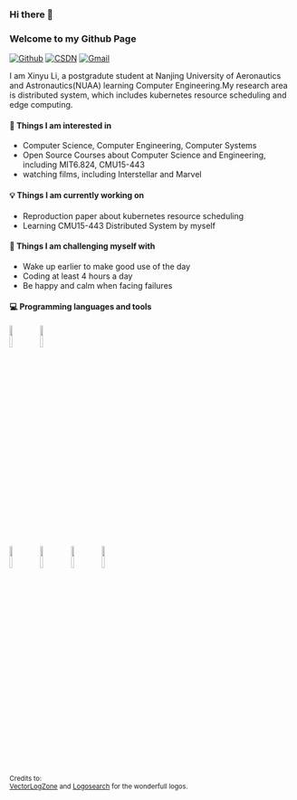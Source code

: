 ### Hi there 👋 
### Welcome to my Github Page

[![Github](https://img.shields.io/badge/-Github-000?style=flat&logo=Github&logoColor=white)](https://github.com/SeeYouStellar)
[![CSDN](https://img.shields.io/badge/-LinkedIn-blue?style=flat&logo=Linkedin&logoColor=white)](https://blog.csdn.net/weixin_45842471?spm=1000.2115.3001.5343)
[![Gmail](https://img.shields.io/badge/-Gmail-c14438?style=flat&logo=Gmail&logoColor=white)](mailto:nothingbutpersistence@gmail.com)

I am Xinyu Li, a postgradute student at Nanjing University of Aeronautics and Astronautics(NUAA) learning Computer Engineering.My research area is distributed system, which includes kubernetes resource scheduling and edge computing.

#### 👀 Things I am interested in
- Computer Science, Computer Engineering, Computer Systems
- Open Source Courses about Computer Science and Engineering, including MIT6.824, CMU15-443
- watching films, including Interstellar and Marvel

#### 💡 Things I am currently working on
- Reproduction paper about kubernetes resource scheduling
- Learning CMU15-443 Distributed System by myself

#### :muscle: Things I am challenging myself with
- Wake up earlier to make good use of the day
- Coding at least 4 hours a day
- Be happy and calm when facing failures

#### :computer: Programming languages and tools
<p>
<code><img width="10%" src="https://www.vectorlogo.zone/logos/python/python-ar21.svg"></code>
<code><img width="10%" src="https://www.vectorlogo.zone/logos/golang/golang-ar21.svg"></code>
<br />
<code><img width="10%" src="https://www.vectorlogo.zone/logos/git-scm/git-scm-ar21.svg"></code>
<code><img width="10%" src="https://www.vectorlogo.zone/logos/linux/linux-ar21.svg"></code>
<code><img width="10%" src="https://www.vectorlogo.zone/logos/docker/docker-ar21.svg"></code>
  <code><img width="10%" src="https://www.vectorlogo.zone/logos/kubernetes/kubernetes-ar21.svg"></code>
<br />

<sub>Credits to: <br/>[VectorLogZone](https://www.vectorlogo.zone/) and [Logosearch](https://logosear.ch/search.html) for the wonderfull logos.</sub>

  
  
